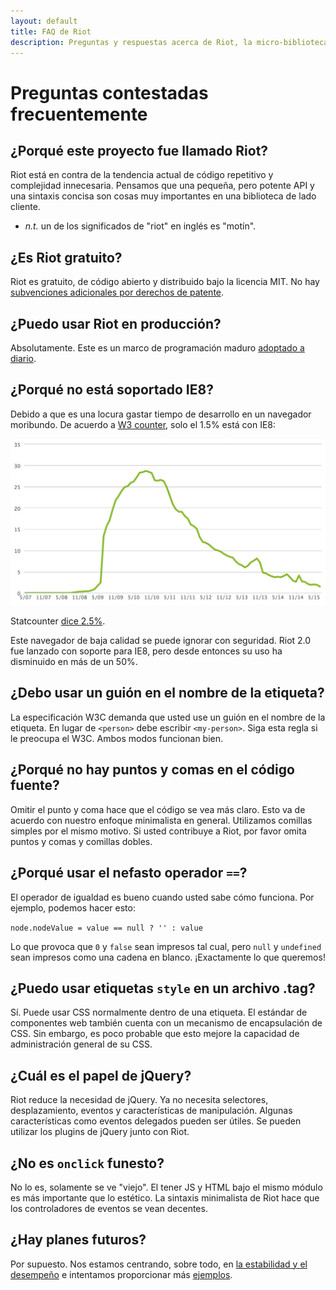 ```yaml
---
layout: default
title: FAQ de Riot
description: Preguntas y respuestas acerca de Riot, la micro-biblioteca de Interfaz de Usuario (IU)
---
```


# Preguntas contestadas frecuentemente

## ¿Porqué este proyecto fue llamado Riot?
Riot está en contra de la tendencia actual de código repetitivo y complejidad innecesaria. Pensamos que una pequeña, pero potente API y una sintaxis concisa son cosas muy importantes en una biblioteca de lado cliente.

* _n.t._ un de los significados de "riot" en inglés es "motín".

## ¿Es Riot gratuito?
Riot es gratuito, de código abierto y distribuido bajo la licencia MIT. No hay [subvenciones adicionales por derechos de patente](https://github.com/facebook/react/blob/master/PATENTS).


## ¿Puedo usar Riot en producción?
Absolutamente. Este es un marco de programación maduro [adoptado a diario](https://twitter.com/search?q=riotjs).

## ¿Porqué no está soportado IE8?
Debido a que es una locura gastar tiempo de desarrollo en un navegador moribundo. De acuerdo a [W3 counter](http://www.w3counter.com/trends), solo el 1.5% está con IE8:

![](/img/ie8-trend.png)

Statcounter [dice 2.5%](http://gs.statcounter.com/#browser_version_partially_combined-ww-monthly-201408-201507).

Este navegador de baja calidad se puede ignorar con seguridad. Riot 2.0 fue lanzado con soporte para IE8, pero desde entonces su uso ha disminuido en más de un 50%.


## ¿Debo usar un guión en el nombre de la etiqueta?
La especificación W3C demanda que usted use un guión en el nombre de la etiqueta. En lugar de `<person>` debe escribir `<my-person>`. Siga esta regla si le preocupa el W3C. Ambos modos funcionan bien.


## ¿Porqué no hay puntos y comas en el código fuente?
Omitir el punto y coma hace que el código se vea más claro. Esto va de acuerdo con nuestro enfoque minimalista en general. Utilizamos comillas simples por el mismo motivo. Si usted contribuye a Riot, por favor omita puntos y comas y comillas dobles.

## ¿Porqué usar el nefasto operador `==`?
El operador de igualdad es bueno cuando usted sabe cómo funciona. Por ejemplo, podemos hacer esto:

`node.nodeValue = value == null ? '' : value`

Lo que provoca que `0` y `false` sean impresos tal cual, pero `null` y `undefined` sean impresos como una cadena en blanco. ¡Exactamente lo que queremos!


## ¿Puedo usar etiquetas `style` en un archivo .tag?
Sí. Puede usar CSS normalmente dentro de una etiqueta. El estándar de componentes web también cuenta con un mecanismo de encapsulación de CSS. Sin embargo, es poco probable que esto mejore la capacidad de administración general de su CSS.


## ¿Cuál es el papel de jQuery?
Riot reduce la necesidad de jQuery. Ya no necesita selectores, desplazamiento, eventos y características de manipulación. Algunas características como eventos delegados pueden ser útiles. Se pueden utilizar los plugins de jQuery junto con Riot.


## ¿No es `onclick` funesto?
No lo es, solamente se ve "viejo". El tener JS y HTML bajo el mismo módulo es más importante que lo estético. La sintaxis minimalista de Riot hace que los controladores de eventos se vean decentes.

## ¿Hay planes futuros?

Por supuesto. Nos estamos centrando, sobre todo, en [la estabilidad y el desempeño](https://github.com/riot/riot/issues) e intentamos proporcionar más [ejemplos](https://github.com/riot/examples).
